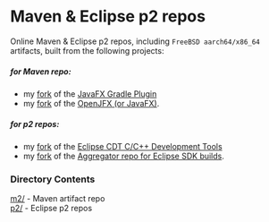 # Maven & Eclipse p2 repos

Online Maven & Eclipse p2 repos, including `FreeBSD aarch64/x86_64` artifacts, built from the following projects:

##### for Maven repo:
 - my [fork](https://github.com/chirontt/javafx-gradle-plugin) of the [JavaFX Gradle Plugin](https://github.com/openjfx/javafx-gradle-plugin)
 - my [fork](https://github.com/chirontt/openjdk-jfx) of the [OpenJFX (or JavaFX)](https://github.com/openjdk/jfx).

##### for p2 repos:
 - my [fork](https://github.com/chirontt/eclipse-cdt) of the [Eclipse CDT C/C++ Development Tools](https://github.com/eclipse-cdt/cdt)
 - my [fork](https://github.com/chirontt/eclipse.platform.releng.aggregator) of the [Aggregator repo for Eclipse SDK builds](https://github.com/eclipse-platform/eclipse.platform.releng.aggregator).

### Directory Contents

[m2/](m2) - Maven artifact repo  
[p2/](p2) - Eclipse p2 repos  
